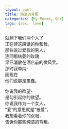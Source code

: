 ```yaml
---
layout: post
title: 纯洁的背叛
categories: [My Poems, Sex]
tags: [sex， love]
---
```


就剩下我们两个人了-  
正在读这段话的你和我，  
那些说过爱我的男人，  
连同那枯萎的玫瑰  
早已消散在酒店前的微风里。  
那时我单纯-  
而现在  
他们说那是愚蠢。

你说我的欲望-  
是勾引起你的欲望。  
你说我作为一个女人，  
“爱”的意思就是“被爱”。  
我想看着你的双眼，  
告诉你那些纯洁的背叛。
